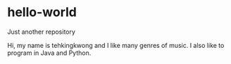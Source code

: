 # hello-world

Just another repository

Hi, my name is tehkingkwong and I like many genres of music. I also like to program in Java and Python.
